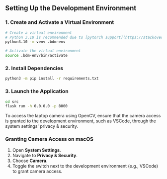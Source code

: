 ## Setting Up the Development Environment

### 1. Create and Activate a Virtual Environment


```bash
# Create a virtual environment
# Python 3.10 is recommended due to [pytorch support](https://stackoverflow.com/questions/75417119/how-to-find-what-is-the-latest-version-of-python-that-pytorch)
python3.10 -m venv .bdm-env

# Activate the virtual environment
source .bdm-env/bin/activate
```

### 2. Install Dependencies

```bash
python3 -m pip install -r requirements.txt
```

### 3. Launch the Application

```bash
cd src
flask run -h 0.0.0.0 -p 8000
```

To access the laptop camera using OpenCV, ensure that the camera access is granted to the development environment, such as VSCode, through the system settings' privacy & security.

### Granting Camera Access on macOS

1. Open **System Settings**.
2. Navigate to **Privacy & Security**.
4. Choose **Camera**.
5. Toggle the switch next to the development environment (e.g., VSCode) to grant camera access.
